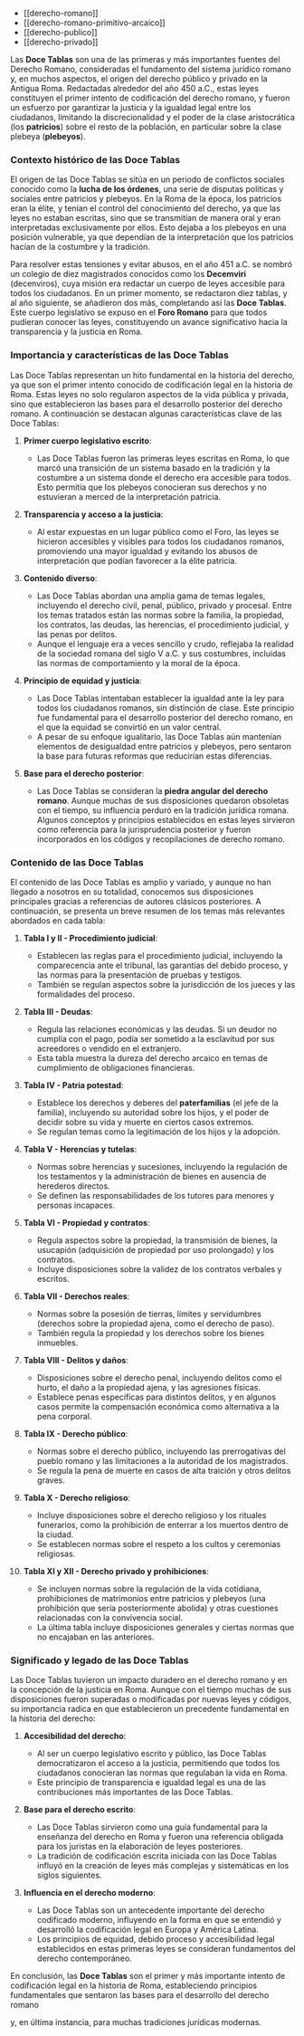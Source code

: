 - [[derecho-romano]]
- [[derecho-romano-primitivo-arcaico]]
- [[derecho-publico]]
- [[derecho-privado]]

Las **Doce Tablas** son una de las primeras y más importantes fuentes del Derecho Romano, consideradas el fundamento del sistema jurídico romano y, en muchos aspectos, el origen del derecho público y privado en la Antigua Roma. Redactadas alrededor del año 450 a.C., estas leyes constituyen el primer intento de codificación del derecho romano, y fueron un esfuerzo por garantizar la justicia y la igualdad legal entre los ciudadanos, limitando la discrecionalidad y el poder de la clase aristocrática (los **patricios**) sobre el resto de la población, en particular sobre la clase plebeya (**plebeyos**).

### Contexto histórico de las Doce Tablas

El origen de las Doce Tablas se sitúa en un periodo de conflictos sociales conocido como la **lucha de los órdenes**, una serie de disputas políticas y sociales entre patricios y plebeyos. En la Roma de la época, los patricios eran la élite, y tenían el control del conocimiento del derecho, ya que las leyes no estaban escritas, sino que se transmitían de manera oral y eran interpretadas exclusivamente por ellos. Esto dejaba a los plebeyos en una posición vulnerable, ya que dependían de la interpretación que los patricios hacían de la costumbre y la tradición.

Para resolver estas tensiones y evitar abusos, en el año 451 a.C. se nombró un colegio de diez magistrados conocidos como los **Decemviri** (decenviros), cuya misión era redactar un cuerpo de leyes accesible para todos los ciudadanos. En un primer momento, se redactaron diez tablas, y al año siguiente, se añadieron dos más, completando así las **Doce Tablas**. Este cuerpo legislativo se expuso en el **Foro Romano** para que todos pudieran conocer las leyes, constituyendo un avance significativo hacia la transparencia y la justicia en Roma.

### Importancia y características de las Doce Tablas

Las Doce Tablas representan un hito fundamental en la historia del derecho, ya que son el primer intento conocido de codificación legal en la historia de Roma. Estas leyes no solo regularon aspectos de la vida pública y privada, sino que establecieron las bases para el desarrollo posterior del derecho romano. A continuación se destacan algunas características clave de las Doce Tablas:

1. **Primer cuerpo legislativo escrito**:
   - Las Doce Tablas fueron las primeras leyes escritas en Roma, lo que marcó una transición de un sistema basado en la tradición y la costumbre a un sistema donde el derecho era accesible para todos. Esto permitía que los plebeyos conocieran sus derechos y no estuvieran a merced de la interpretación patricia.

2. **Transparencia y acceso a la justicia**:
   - Al estar expuestas en un lugar público como el Foro, las leyes se hicieron accesibles y visibles para todos los ciudadanos romanos, promoviendo una mayor igualdad y evitando los abusos de interpretación que podían favorecer a la élite patricia.

3. **Contenido diverso**:
   - Las Doce Tablas abordan una amplia gama de temas legales, incluyendo el derecho civil, penal, público, privado y procesal. Entre los temas tratados están las normas sobre la familia, la propiedad, los contratos, las deudas, las herencias, el procedimiento judicial, y las penas por delitos.
   - Aunque el lenguaje era a veces sencillo y crudo, reflejaba la realidad de la sociedad romana del siglo V a.C. y sus costumbres, incluidas las normas de comportamiento y la moral de la época.

4. **Principio de equidad y justicia**:
   - Las Doce Tablas intentaban establecer la igualdad ante la ley para todos los ciudadanos romanos, sin distinción de clase. Este principio fue fundamental para el desarrollo posterior del derecho romano, en el que la equidad se convirtió en un valor central.
   - A pesar de su enfoque igualitario, las Doce Tablas aún mantenían elementos de desigualdad entre patricios y plebeyos, pero sentaron la base para futuras reformas que reducirían estas diferencias.

5. **Base para el derecho posterior**:
   - Las Doce Tablas se consideran la **piedra angular del derecho romano**. Aunque muchas de sus disposiciones quedaron obsoletas con el tiempo, su influencia perduró en la tradición jurídica romana. Algunos conceptos y principios establecidos en estas leyes sirvieron como referencia para la jurisprudencia posterior y fueron incorporados en los códigos y recopilaciones de derecho romano.

### Contenido de las Doce Tablas

El contenido de las Doce Tablas es amplio y variado, y aunque no han llegado a nosotros en su totalidad, conocemos sus disposiciones principales gracias a referencias de autores clásicos posteriores. A continuación, se presenta un breve resumen de los temas más relevantes abordados en cada tabla:

1. **Tabla I y II - Procedimiento judicial**:
   - Establecen las reglas para el procedimiento judicial, incluyendo la comparecencia ante el tribunal, las garantías del debido proceso, y las normas para la presentación de pruebas y testigos.
   - También se regulan aspectos sobre la jurisdicción de los jueces y las formalidades del proceso.

2. **Tabla III - Deudas**:
   - Regula las relaciones económicas y las deudas. Si un deudor no cumplía con el pago, podía ser sometido a la esclavitud por sus acreedores o vendido en el extranjero.
   - Esta tabla muestra la dureza del derecho arcaico en temas de cumplimiento de obligaciones financieras.

3. **Tabla IV - Patria potestad**:
   - Establece los derechos y deberes del **paterfamilias** (el jefe de la familia), incluyendo su autoridad sobre los hijos, y el poder de decidir sobre su vida y muerte en ciertos casos extremos.
   - Se regulan temas como la legitimación de los hijos y la adopción.

4. **Tabla V - Herencias y tutelas**:
   - Normas sobre herencias y sucesiones, incluyendo la regulación de los testamentos y la administración de bienes en ausencia de herederos directos.
   - Se definen las responsabilidades de los tutores para menores y personas incapaces.

5. **Tabla VI - Propiedad y contratos**:
   - Regula aspectos sobre la propiedad, la transmisión de bienes, la usucapión (adquisición de propiedad por uso prolongado) y los contratos.
   - Incluye disposiciones sobre la validez de los contratos verbales y escritos.

6. **Tabla VII - Derechos reales**:
   - Normas sobre la posesión de tierras, límites y servidumbres (derechos sobre la propiedad ajena, como el derecho de paso).
   - También regula la propiedad y los derechos sobre los bienes inmuebles.

7. **Tabla VIII - Delitos y daños**:
   - Disposiciones sobre el derecho penal, incluyendo delitos como el hurto, el daño a la propiedad ajena, y las agresiones físicas.
   - Establece penas específicas para distintos delitos, y en algunos casos permite la compensación económica como alternativa a la pena corporal.

8. **Tabla IX - Derecho público**:
   - Normas sobre el derecho público, incluyendo las prerrogativas del pueblo romano y las limitaciones a la autoridad de los magistrados.
   - Se regula la pena de muerte en casos de alta traición y otros delitos graves.

9. **Tabla X - Derecho religioso**:
   - Incluye disposiciones sobre el derecho religioso y los rituales funerarios, como la prohibición de enterrar a los muertos dentro de la ciudad.
   - Se establecen normas sobre el respeto a los cultos y ceremonias religiosas.

10. **Tabla XI y XII - Derecho privado y prohibiciones**:
    - Se incluyen normas sobre la regulación de la vida cotidiana, prohibiciones de matrimonios entre patricios y plebeyos (una prohibición que sería posteriormente abolida) y otras cuestiones relacionadas con la convivencia social.
    - La última tabla incluye disposiciones generales y ciertas normas que no encajaban en las anteriores.

### Significado y legado de las Doce Tablas

Las Doce Tablas tuvieron un impacto duradero en el derecho romano y en la concepción de la justicia en Roma. Aunque con el tiempo muchas de sus disposiciones fueron superadas o modificadas por nuevas leyes y códigos, su importancia radica en que establecieron un precedente fundamental en la historia del derecho:

1. **Accesibilidad del derecho**:
   - Al ser un cuerpo legislativo escrito y público, las Doce Tablas democratizaron el acceso a la justicia, permitiendo que todos los ciudadanos conocieran las normas que regulaban la vida en Roma.
   - Este principio de transparencia e igualdad legal es una de las contribuciones más importantes de las Doce Tablas.

2. **Base para el derecho escrito**:
   - Las Doce Tablas sirvieron como una guía fundamental para la enseñanza del derecho en Roma y fueron una referencia obligada para los juristas en la elaboración de leyes posteriores.
   - La tradición de codificación escrita iniciada con las Doce Tablas influyó en la creación de leyes más complejas y sistemáticas en los siglos siguientes.

3. **Influencia en el derecho moderno**:
   - Las Doce Tablas son un antecedente importante del derecho codificado moderno, influyendo en la forma en que se entendió y desarrolló la codificación legal en Europa y América Latina.
   - Los principios de equidad, debido proceso y accesibilidad legal establecidos en estas primeras leyes se consideran fundamentos del derecho contemporáneo.

En conclusión, las **Doce Tablas** son el primer y más importante intento de codificación legal en la historia de Roma, estableciendo principios fundamentales que sentaron las bases para el desarrollo del derecho romano

 y, en última instancia, para muchas tradiciones jurídicas modernas.